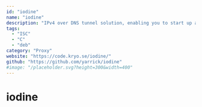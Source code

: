 ```yaml
---
id: "iodine"
name: "iodine"
description: "IPv4 over DNS tunnel solution, enabling you to start up a socks5 proxy listener."
tags:
  - "ISC"
  - "C"
  - "deb"
category: "Proxy"
website: "https://code.kryo.se/iodine/"
github: "https://github.com/yarrick/iodine"
#image: "/placeholder.svg?height=300&width=400"
---
```


# iodine
